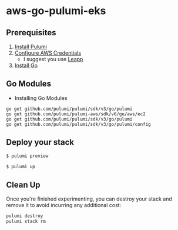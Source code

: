 # aws-go-pulumi-eks

## Prerequisites

1. [Install Pulumi](https://www.pulumi.com/docs/get-started/install/)
2. [Configure AWS Credentials](https://www.pulumi.com/docs/intro/cloud-providers/aws/setup/)
    * I suggest you use [Leapp](https://docs.leapp.cloud/latest/installation/install-leapp/)
3. [Install Go](https://www.pulumi.com/docs/intro/languages/go/)

## Go Modules

- Installing Go Modules
```
go get github.com/pulumi/pulumi/sdk/v3/go/pulumi
go get github.com/pulumi/pulumi-aws/sdk/v6/go/aws/ec2
go get github.com/pulumi/pulumi/sdk/v3/go/pulumi
go get github.com/pulumi/pulumi/sdk/v3/go/pulumi/config
```

## Deploy your stack

```bash
$ pulumi preview
```

```bash
$ pulumi up
```

## Clean Up

Once you're finished experimenting, you can destroy your stack and remove it to avoid incurring any additional cost:

```bash
pulumi destroy
pulumi stack rm
```